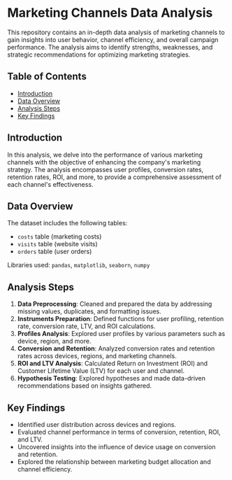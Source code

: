 # Marketing Channels Data Analysis

This repository contains an in-depth data analysis of marketing channels to gain insights into user behavior, channel efficiency, and overall campaign performance. The analysis aims to identify strengths, weaknesses, and strategic recommendations for optimizing marketing strategies.

## Table of Contents

- [Introduction](#introduction)
- [Data Overview](#data-overview)
- [Analysis Steps](#analysis-steps)
- [Key Findings](#key-findings)

## Introduction

In this analysis, we delve into the performance of various marketing channels with the objective of enhancing the company's marketing strategy. The analysis encompasses user profiles, conversion rates, retention rates, ROI, and more, to provide a comprehensive assessment of each channel's effectiveness.

## Data Overview

The dataset includes the following tables:
- `costs` table (marketing costs)
- `visits` table (website visits)
- `orders` table (user orders)

Libraries used: `pandas`, `matplotlib`, `seaborn`, `numpy`

## Analysis Steps

1. **Data Preprocessing**: Cleaned and prepared the data by addressing missing values, duplicates, and formatting issues.
2. **Instruments Preparation**: Defined functions for user profiling, retention rate, conversion rate, LTV, and ROI calculations.
3. **Profiles Analysis**: Explored user profiles by various parameters such as device, region, and more.
4. **Conversion and Retention**: Analyzed conversion rates and retention rates across devices, regions, and marketing channels.
5. **ROI and LTV Analysis**: Calculated Return on Investment (ROI) and Customer Lifetime Value (LTV) for each user and channel.
6. **Hypothesis Testing**: Explored hypotheses and made data-driven recommendations based on insights gathered.

## Key Findings

- Identified user distribution across devices and regions.
- Evaluated channel performance in terms of conversion, retention, ROI, and LTV.
- Uncovered insights into the influence of device usage on conversion and retention.
- Explored the relationship between marketing budget allocation and channel efficiency.

